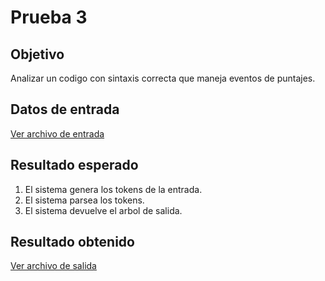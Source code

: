 # Prueba 3

## Objetivo

Analizar un codigo con sintaxis correcta que maneja eventos de puntajes.

## Datos de entrada

[Ver archivo de entrada](./input.txt)

## Resultado esperado

1. El sistema genera los tokens de la entrada.
2. El sistema parsea los tokens.
3. El sistema devuelve el arbol de salida.

## Resultado obtenido

[Ver archivo de salida](./output.txt)
